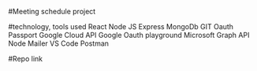 #Meeting schedule project

#technology, tools used
React
Node JS
Express
MongoDb 
GIT
Oauth
Passport
Google Cloud API
Google Oauth playground
Microsoft Graph API
Node Mailer
VS Code
Postman


#Repo link
